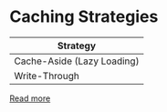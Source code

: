 # Caching Strategies

| Strategy                   |
|----------------------------|
| Cache-Aside (Lazy Loading) |
| Write-Through              |

[Read more](https://docs.aws.amazon.com/whitepapers/latest/database-caching-strategies-using-redis/caching-patterns.html)
